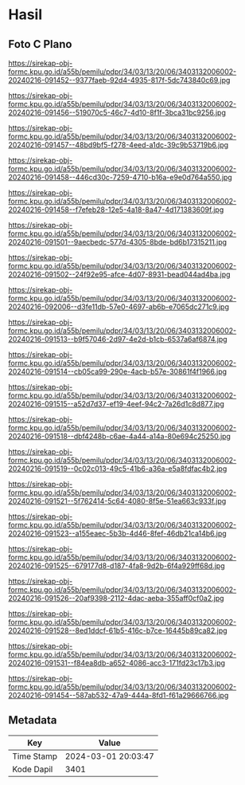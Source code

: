 # Hasil

## Foto C Plano

https://sirekap-obj-formc.kpu.go.id/a55b/pemilu/pdpr/34/03/13/20/06/3403132006002-20240216-091452--9377faeb-92d4-4935-817f-5dc743840c69.jpg

https://sirekap-obj-formc.kpu.go.id/a55b/pemilu/pdpr/34/03/13/20/06/3403132006002-20240216-091456--519070c5-46c7-4d10-8f1f-3bca31bc9256.jpg

https://sirekap-obj-formc.kpu.go.id/a55b/pemilu/pdpr/34/03/13/20/06/3403132006002-20240216-091457--48bd9bf5-f278-4eed-a1dc-39c9b53719b6.jpg

https://sirekap-obj-formc.kpu.go.id/a55b/pemilu/pdpr/34/03/13/20/06/3403132006002-20240216-091458--446cd30c-7259-4710-b16a-e9e0d764a550.jpg

https://sirekap-obj-formc.kpu.go.id/a55b/pemilu/pdpr/34/03/13/20/06/3403132006002-20240216-091458--f7efeb28-12e5-4a18-8a47-4d171383609f.jpg

https://sirekap-obj-formc.kpu.go.id/a55b/pemilu/pdpr/34/03/13/20/06/3403132006002-20240216-091501--9aecbedc-577d-4305-8bde-bd6b17315211.jpg

https://sirekap-obj-formc.kpu.go.id/a55b/pemilu/pdpr/34/03/13/20/06/3403132006002-20240216-091502--24f92e95-afce-4d07-8931-bead044ad4ba.jpg

https://sirekap-obj-formc.kpu.go.id/a55b/pemilu/pdpr/34/03/13/20/06/3403132006002-20240216-092006--d3fe11db-57e0-4697-ab6b-e7065dc271c9.jpg

https://sirekap-obj-formc.kpu.go.id/a55b/pemilu/pdpr/34/03/13/20/06/3403132006002-20240216-091513--b9f57046-2d97-4e2d-b1cb-6537a6af6874.jpg

https://sirekap-obj-formc.kpu.go.id/a55b/pemilu/pdpr/34/03/13/20/06/3403132006002-20240216-091514--cb05ca99-290e-4acb-b57e-30861f4f1966.jpg

https://sirekap-obj-formc.kpu.go.id/a55b/pemilu/pdpr/34/03/13/20/06/3403132006002-20240216-091515--a52d7d37-ef19-4eef-94c2-7a26d1c8d877.jpg

https://sirekap-obj-formc.kpu.go.id/a55b/pemilu/pdpr/34/03/13/20/06/3403132006002-20240216-091518--dbf4248b-c6ae-4a44-a14a-80e694c25250.jpg

https://sirekap-obj-formc.kpu.go.id/a55b/pemilu/pdpr/34/03/13/20/06/3403132006002-20240216-091519--0c02c013-49c5-41b6-a36a-e5a8fdfac4b2.jpg

https://sirekap-obj-formc.kpu.go.id/a55b/pemilu/pdpr/34/03/13/20/06/3403132006002-20240216-091521--5f762414-5c64-4080-8f5e-51ea663c933f.jpg

https://sirekap-obj-formc.kpu.go.id/a55b/pemilu/pdpr/34/03/13/20/06/3403132006002-20240216-091523--a155eaec-5b3b-4d46-8fef-46db21ca14b6.jpg

https://sirekap-obj-formc.kpu.go.id/a55b/pemilu/pdpr/34/03/13/20/06/3403132006002-20240216-091525--679177d8-d187-4fa8-9d2b-6f4a929ff68d.jpg

https://sirekap-obj-formc.kpu.go.id/a55b/pemilu/pdpr/34/03/13/20/06/3403132006002-20240216-091526--20af9398-2112-4dac-aeba-355aff0cf0a2.jpg

https://sirekap-obj-formc.kpu.go.id/a55b/pemilu/pdpr/34/03/13/20/06/3403132006002-20240216-091528--8ed1ddcf-61b5-416c-b7ce-16445b89ca82.jpg

https://sirekap-obj-formc.kpu.go.id/a55b/pemilu/pdpr/34/03/13/20/06/3403132006002-20240216-091531--f84ea8db-a652-4086-acc3-171fd23c17b3.jpg

https://sirekap-obj-formc.kpu.go.id/a55b/pemilu/pdpr/34/03/13/20/06/3403132006002-20240216-091454--587ab532-47a9-444a-8fd1-f61a29666766.jpg


## Metadata

| Key        | Value               |
| ---------- | ------------------- |
| Time Stamp | 2024-03-01 20:03:47 |
| Kode Dapil | 3401                |



